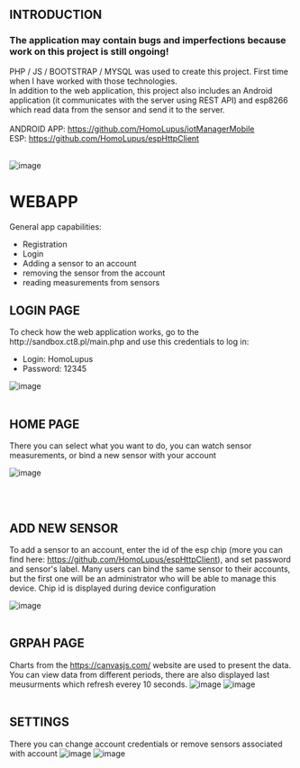 
<h2> INTRODUCTION </h2>
<h3>  The application may contain bugs and imperfections because work on this project is still ongoing!</h3> 


PHP / JS / BOOTSTRAP / MYSQL was used to create this project.
First time when I have worked with those technologies. <br>
In addition to the web application, this project also includes an Android application (it communicates with the server using REST API) and esp8266 which read data from the sensor and send it to the server.
<br><br>
ANDROID APP: https://github.com/HomoLupus/iotManagerMobile
<br> 
ESP: https://github.com/HomoLupus/espHttpClient
<br><br>

![image](https://user-images.githubusercontent.com/83671766/189609027-474e9bb2-c7d8-4447-9c4e-16f9a457451a.png)

<h1> WEBAPP </h1>

General app capabilities:

<ul>
  <li>Registration</li>
  <li>Login</li>
  <li>Adding a sensor to an account</li>
  <li>removing the sensor from the account</li>
  <li>reading measurements from sensors</li>
</ul>

<h2> LOGIN PAGE </h2>
To check how the web application works, go to the http://sandbox.ct8.pl/main.php
and use this credentials to log in:
<ul>
  <li>Login: HomoLupus</li>
  <li>Password: 12345</li>
</ul>

![image](https://user-images.githubusercontent.com/83671766/189491663-7d95f72c-05ce-4d05-b5f1-b014e88eb69d.png)
<br><br>



<h2> HOME PAGE </h2>
There you can select what you want to do, you can watch sensor measurements, or bind a new sensor with your account

![image](https://user-images.githubusercontent.com/83671766/189493065-36fda15e-43be-4372-8cb2-fce971428f3a.png)

<br><br>

<h2> ADD NEW SENSOR </h2>

To add a sensor to an account, enter the id of the esp chip (more you can find here: https://github.com/HomoLupus/espHttpClient), and set password and sensor's label. Many users can bind the same sensor to their accounts, but the first one will be an administrator who will be able to manage this device. Chip id is displayed during device configuration

![image](https://user-images.githubusercontent.com/83671766/189493368-f5cb2fd3-748d-48b0-af83-fc7b68ad853b.png)
<br><br>

<h2> GRPAH PAGE </h2>

Charts from the https://canvasjs.com/ website are used to present the data.
You can view data from different periods, there are also displayed last meusurments which refresh everey 10 seconds. 
![image](https://user-images.githubusercontent.com/83671766/189493891-0c5b23f1-b664-4b80-a30a-0c9e0e1b0c19.png)
![image](https://user-images.githubusercontent.com/83671766/189494641-b2ce0da6-3b9f-4cdd-9cda-203f44305971.png)
<br><br>

<h2> SETTINGS </h2>

There you can change account credentials or remove sensors associated with account
![image](https://user-images.githubusercontent.com/83671766/189493969-4b8d8b56-9afc-4851-994e-e14fd546d2e7.png)
![image](https://user-images.githubusercontent.com/83671766/189494006-06f0a5a7-c7d9-425c-be68-99347a263e80.png)




